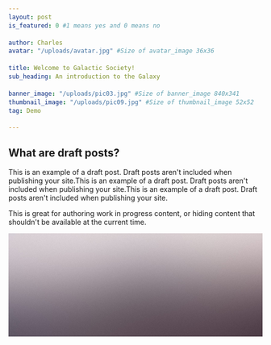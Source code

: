 ```yaml
---
layout: post
is_featured: 0 #1 means yes and 0 means no

author: Charles
avatar: "/uploads/avatar.jpg" #Size of avatar_image 36x36

title: Welcome to Galactic Society!
sub_heading: An introduction to the Galaxy

banner_image: "/uploads/pic03.jpg" #Size of banner_image 840x341
thumbnail_image: "/uploads/pic09.jpg" #Size of thumbnail_image 52x52
tag: Demo

---
```

## What are draft posts?

This is an example of a draft post. Draft posts aren't included when publishing your site.This is an example of a draft post. Draft posts aren't included when publishing your site.This is an example of a draft post. Draft posts aren't included when publishing your site.

This is great for authoring work in progress content, or hiding content that shouldn't be available at the current time.

![](/uploads/pic02.jpg)
